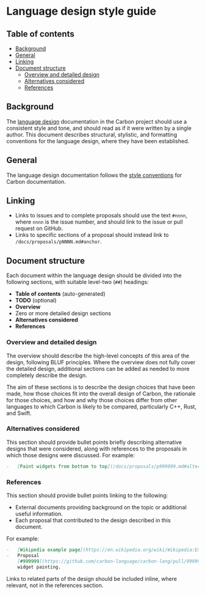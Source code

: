 # Language design style guide

<!--
Part of the Carbon Language project, under the Apache License v2.0 with LLVM
Exceptions. See /LICENSE for license information.
SPDX-License-Identifier: Apache-2.0 WITH LLVM-exception
-->

<!-- toc -->

## Table of contents

-   [Background](#background)
-   [General](#general)
-   [Linking](#linking)
-   [Document structure](#document-structure)
    -   [Overview and detailed design](#overview-and-detailed-design)
    -   [Alternatives considered](#alternatives-considered)
    -   [References](#references)

<!-- tocstop -->

## Background

The [language design](/docs/design) documentation in the Carbon project should
use a consistent style and tone, and should read as if it were written by a
single author. This document describes structural, stylistic, and formatting
conventions for the language design, where they have been established.

## General

The language design documentation follows the
[style conventions](/CONTRIBUTING.html#google-docs-and-markdown) for Carbon
documentation.

## Linking

-   Links to issues and to complete proposals should use the text `#nnnn`, where
    `nnnn` is the issue number, and should link to the issue or pull request on
    GitHub.
-   Links to specific sections of a proposal should instead link to
    `/docs/proposals/pNNNN.md#anchor`.

## Document structure

Each document within the language design should be divided into the following
sections, with suitable level-two (`##`) headings:

-   **Table of contents** (auto-generated)
-   **TODO** (optional)
-   **Overview**
-   Zero or more detailed design sections
-   **Alternatives considered**
-   **References**

### Overview and detailed design

The overview should describe the high-level concepts of this area of the design,
following BLUF principles. Where the overview does not fully cover the detailed
design, additional sections can be added as needed to more completely describe
the design.

The aim of these sections is to describe the design choices that have been made,
how those choices fit into the overall design of Carbon, the rationale for those
choices, and how and why those choices differ from other languages to which
Carbon is likely to be compared, particularly C++, Rust, and Swift.

### Alternatives considered

This section should provide bullet points briefly describing alternative designs
that were considered, along with references to the proposals in which those
designs were discussed. For example:

```md
-   [Paint widgets from bottom to top](/docs/proposals/p999999.md#alternatives-considered).
```

### References

This section should provide bullet points linking to the following:

-   External documents providing background on the topic or additional useful
    information.
-   Each proposal that contributed to the design described in this document.

For example:

```md
-   [Wikipedia example page](https://en.wikipedia.org/wiki/Wikipedia:Example)
-   Proposal
    [#999999](https://github.com/carbon-language/carbon-lang/pull/999999):
    widget painting.
```

Links to related parts of the design should be included inline, where relevant,
not in the references section.
